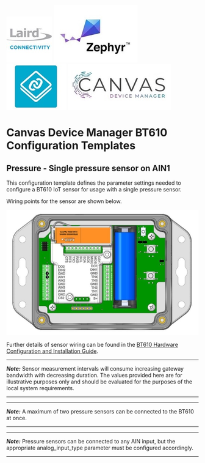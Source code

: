 [![Laird Connectivity](../../../images/laird_connectivity_logo.jpg)](https://www.lairdconnect.com/)
[![Zephyr RTOS](../../../images/zephyr_logo.jpg)](https://www.zephyrproject.org/)
[![Nordic Connect SDK](../../../images/ncs_logo.jpg)](https://www.nordicsemi.com/Products/Development-software/nrf-connect-sdk)
[![Canvas Device Manager](../../../images/canvas_logo.jpg)](https://www.lairdconnect.com/iot-software/canvas-device-manager)

# Canvas Device Manager BT610 Configuration Templates

## Pressure - Single pressure sensor on AIN1

This configuration template defines the parameter settings needed to configure a BT610 IoT sensor for usage with a single pressure sensor.

Wiring points for the sensor are shown below.

![BT610 IoT Sensor pressure sensor wiring points](images/pressure_-_single_pressure_sensor_on_AIN1.jpg)

Further details of sensor wiring can be found in the [BT610 Hardware Configuration and Installation Guide][BT610 Hardware Configuration and Installation Guide].

---
**_Note:_** Sensor measurement intervals will consume increasing gateway bandwidth with decreasing duration. The values provided here are for illustrative purposes only and should be evaluated for the purposes of the local system requirements.

---

---
**_Note:_** A maximum of two pressure sensors can be connected to the BT610 at once.

---

---
**_Note:_** Pressure sensors can be connected to any AIN input, but the appropriate analog_input_type parameter must be configured accordingly.

---

[BT610 Hardware Configuration and Installation Guide]: <https://www.lairdconnect.com/documentation/bt610-hardware-configuration-and-installation-guide>
